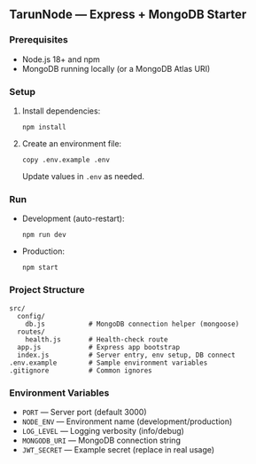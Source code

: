 ## TarunNode — Express + MongoDB Starter

### Prerequisites
- Node.js 18+ and npm
- MongoDB running locally (or a MongoDB Atlas URI)

### Setup
1. Install dependencies:
   ```
   npm install
   ```
2. Create an environment file:
   ```
   copy .env.example .env
   ```
   Update values in `.env` as needed.

### Run
- Development (auto-restart):
  ```
  npm run dev
  ```
- Production:
  ```
  npm start
  ```

### Project Structure
```
src/
  config/
    db.js           # MongoDB connection helper (mongoose)
  routes/
    health.js       # Health-check route
  app.js            # Express app bootstrap
  index.js          # Server entry, env setup, DB connect
.env.example        # Sample environment variables
.gitignore          # Common ignores
```

### Environment Variables
- `PORT` — Server port (default 3000)
- `NODE_ENV` — Environment name (development/production)
- `LOG_LEVEL` — Logging verbosity (info/debug)
- `MONGODB_URI` — MongoDB connection string
- `JWT_SECRET` — Example secret (replace in real usage)